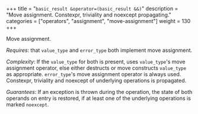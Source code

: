 +++
title = "`basic_result &operator=(basic_result &&)`"
description = "Move assignment. Constexpr, triviality and noexcept propagating."
categories = ["operators", "assignment", "move-assignment"]
weight = 130
+++

Move assignment.

*Requires*: that `value_type` and `error_type` both implement move assignment.

*Complexity*: If the `value_type` for both is present, uses `value_type`'s move assignment operator, else either destructs or move constructs `value_type` as appropriate. `error_type`'s move assignment operator is always used. Constexpr, triviality and noexcept of underlying operations is propagated.

*Guarantees*: If an exception is thrown during the operation, the state of both operands on entry is restored, if at least one of the underlying operations is marked `noexcept`.

